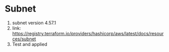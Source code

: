 # Subnet

1. subnet version 4.57.1
2. link: https://registry.terraform.io/providers/hashicorp/aws/latest/docs/resources/subnet
3. Test and applied